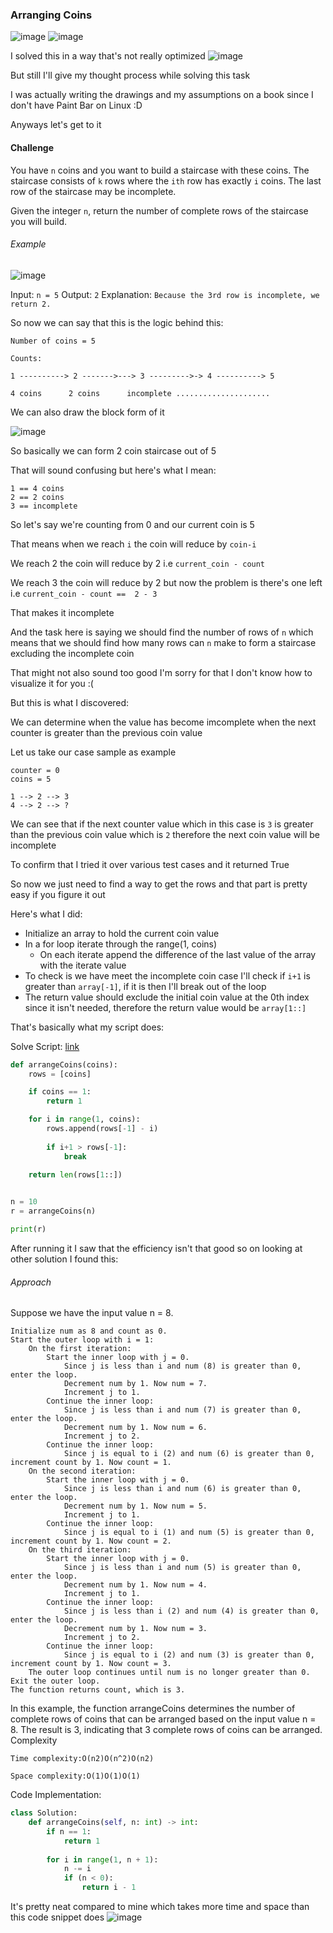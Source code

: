 <h3> Arranging Coins </h3>

![image](https://github.com/h4ckyou/h4ckyou.github.io/assets/127159644/39ae173b-cc5b-423e-a71c-f25fc29bbc68)
![image](https://github.com/h4ckyou/h4ckyou.github.io/assets/127159644/3236ab08-c1e2-4fe8-8e40-b61ca49b0d97)

I solved this in a way that's not really optimized
![image](https://github.com/h4ckyou/h4ckyou.github.io/assets/127159644/39f42264-929e-4957-a9c0-f23655152c52)

But still I'll give my thought process while solving this task

I was actually writing the drawings and my assumptions on a book since I don't have Paint Bar on Linux :D

Anyways let's get to it

<h4> Challenge </h4>

You have `n` coins and you want to build a staircase with these coins. The staircase consists of `k` rows where the `ith` row has exactly `i` coins. The last row of the staircase may be incomplete.

Given the integer `n`, return the number of complete rows of the staircase you will build.

###### Example
![image](https://github.com/h4ckyou/h4ckyou.github.io/assets/127159644/feb01a32-68d5-4aba-ba07-cffafff1cea4)

  Input: `n = 5`
  Output: `2`
  Explanation: `Because the 3rd row is incomplete, we return 2.`

So now we can say that this is the logic behind this:

```
Number of coins = 5

Counts:

1 ----------> 2 ------->---> 3 --------->-> 4 ----------> 5

4 coins      2 coins      incomplete .....................
```

We can also draw the block form of it 

![image](https://github.com/h4ckyou/h4ckyou.github.io/assets/127159644/6e5e32ab-922e-4478-809b-9fa14639f7db)

So basically we can form 2 coin staircase out of 5

That will sound confusing but here's what I mean:

```
1 == 4 coins
2 == 2 coins
3 == incomplete
```

So let's say we're counting from 0 and our current coin is 5

That means when we reach `i` the coin will reduce by `coin-i`

We reach 2 the coin will reduce by 2 i.e `current_coin - count`

We reach 3 the coin will reduce by 2 but now the problem is there's one left i.e `current_coin - count ==  2 - 3`

That makes it incomplete

And the task here is saying we should find the number of rows of `n` which means that we should find how many rows can `n` make  to form a staircase excluding the incomplete coin

That might not also sound too good I'm sorry for that I don't know how to visualize it for you :(

But this is what I discovered:

We can determine when the value has become imcomplete when the next counter is greater than the previous coin value

Let us take our case sample as example

```
counter = 0
coins = 5

1 --> 2 --> 3
4 --> 2 --> ?
```

We can see that if the next counter value which in this case is `3` is greater than the previous coin value which is `2` therefore the next coin value will be incomplete

To confirm that I tried it over various test cases and it returned True 

So now we just need to find a way to get the rows and that part is pretty easy if you figure it out

Here's what I did:
- Initialize an array to hold the current coin value
- In a for loop iterate through the range(1, coins)
  - On each iterate append the difference of the last value of the array with the iterate value
- To check is we have meet the incomplete coin case I'll check if `i+1` is greater than `array[-1]`, if it is then I'll break out of the loop
- The return value should exclude the initial coin value at the 0th index since it isn't needed, therefore the return value would be `array[1::]`

That's basically what my script does:

Solve Script: [link]()

```python
def arrangeCoins(coins):
    rows = [coins]

    if coins == 1:
        return 1

    for i in range(1, coins):
        rows.append(rows[-1] - i)
        
        if i+1 > rows[-1]:
            break
    
    return len(rows[1::])


n = 10
r = arrangeCoins(n)

print(r)
```

After running it I saw that the efficiency isn't that good so on looking at other solution I found this:

###### Approach

Suppose we have the input value n = 8.

    Initialize num as 8 and count as 0.
    Start the outer loop with i = 1:
        On the first iteration:
            Start the inner loop with j = 0.
                Since j is less than i and num (8) is greater than 0, enter the loop.
                Decrement num by 1. Now num = 7.
                Increment j to 1.
            Continue the inner loop:
                Since j is less than i and num (7) is greater than 0, enter the loop.
                Decrement num by 1. Now num = 6.
                Increment j to 2.
            Continue the inner loop:
                Since j is equal to i (2) and num (6) is greater than 0, increment count by 1. Now count = 1.
        On the second iteration:
            Start the inner loop with j = 0.
                Since j is less than i and num (6) is greater than 0, enter the loop.
                Decrement num by 1. Now num = 5.
                Increment j to 1.
            Continue the inner loop:
                Since j is equal to i (1) and num (5) is greater than 0, increment count by 1. Now count = 2.
        On the third iteration:
            Start the inner loop with j = 0.
                Since j is less than i and num (5) is greater than 0, enter the loop.
                Decrement num by 1. Now num = 4.
                Increment j to 1.
            Continue the inner loop:
                Since j is less than i (2) and num (4) is greater than 0, enter the loop.
                Decrement num by 1. Now num = 3.
                Increment j to 2.
            Continue the inner loop:
                Since j is equal to i (2) and num (3) is greater than 0, increment count by 1. Now count = 3.
        The outer loop continues until num is no longer greater than 0.
    Exit the outer loop.
    The function returns count, which is 3.

In this example, the function arrangeCoins determines the number of complete rows of coins that can be arranged based on the input value n = 8. The result is 3, indicating that 3 complete rows of coins can be arranged.
Complexity

    Time complexity:O(n2)O(n^2)O(n2)

    Space complexity:O(1)O(1)O(1)


Code Implementation:

```python
class Solution:
    def arrangeCoins(self, n: int) -> int:
        if n == 1:
            return 1
        
        for i in range(1, n + 1):
            n -= i
            if (n < 0):
                return i - 1
```

It's pretty neat compared to mine which takes more time and space than this code snippet does
![image](https://github.com/h4ckyou/h4ckyou.github.io/assets/127159644/3a7798ca-a408-4f58-9330-2b65be00035f)




